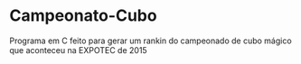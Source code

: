 # Campeonato-Cubo
Programa em C feito para gerar um rankin do campeonado de cubo mágico que aconteceu na EXPOTEC de 2015
